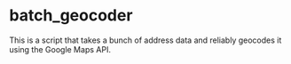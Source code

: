 # batch_geocoder
This is a script that takes a bunch of address data and reliably geocodes it using the Google Maps API.

